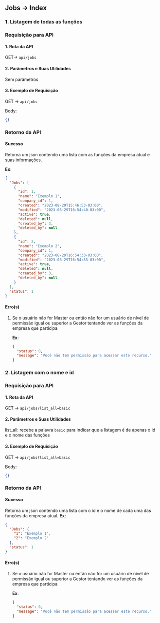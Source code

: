 ## Jobs -> Index

### 1. Listagem de todas as funções

### Requisição para API

#### 1. Rota da API

GET-> `api/jobs`

#### 2. Parâmetros e Suas Utilidades

Sem parâmetros

#### 3. Exemplo de Requisição

GET -> `api/jobs`

Body:

```json
{}
```

### Retorno da API

#### Sucesso

Retorna um json contendo uma lista com as funções da empresa atual e suas informações.

**Ex**:

```json
{
  "Jobs": [
    {
      "id": 1,
      "name": "Exemplo 1",
      "company_id": 1,
      "created": "2023-08-29T15:46:53-03:00",
      "modified": "2023-08-29T16:54:40-03:00",
      "active": true,
      "deleted": null,
      "created_by": 3,
      "deleted_by": null
    },
    {
      "id": 2,
      "name": "Exemplo 2",
      "company_id": 1,
      "created": "2023-08-29T16:54:33-03:00",
      "modified": "2023-08-29T16:54:33-03:00",
      "active": true,
      "deleted": null,
      "created_by": 3,
      "deleted_by": null
    }
  ],
  "status": 1
}
```

#### Erro(s)

1.  Se o usuário não for Master ou então não for um usuário de nível de permissão igual ou superior a Gestor tentando ver as funções da empresa que participa

    **Ex**:

    ```json
    {
      "status": 0,
      "message": "Você não tem permissão para acessar este recurso."
    }
    ```

### 2. Listagem com o nome e id

### Requisição para API

#### 1. Rota da API

GET -> `api/jobs?list_all=basic`

#### 2. Parâmetros e Suas Utilidades

list_all: recebe a palavra `basic` para indicar que a listagem é de apenas o id e o nome das funções

#### 3. Exemplo de Requisição

GET -> `api/jobs?list_all=basic`

Body:

```json
{}
```

### Retorno da API

#### Sucesso

Retorna um json contendo uma lista com o id e o nome de cada uma das funções da empresa atual.
**Ex**:

```json
{
  "Jobs": {
    "1": "Exemplo 1",
    "2": "Exemplo 2"
  },
  "status": 1
}
```

#### Erro(s)

1.  Se o usuário não for Master ou então não for um usuário de nível de permissão igual ou superior a Gestor tentando ver as funções da empresa que participa

    **Ex**:

    ```json
    {
      "status": 0,
      "message": "Você não tem permissão para acessar este recurso."
    }
    ```
